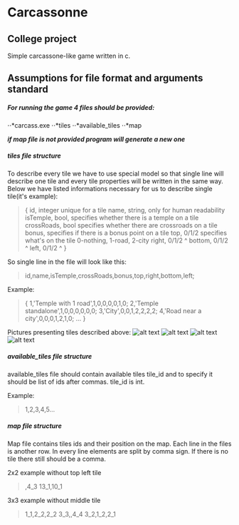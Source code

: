 # Carcassonne
## College project
Simple carcassone-like game written in c.

## Assumptions for file format and arguments standard


##### For running the game 4 files should be provided:
⋅⋅*carcass.exe 
⋅⋅*tiles 
⋅⋅*available_tiles 
⋅⋅*map

**_if map file is not provided program will generate a new one_**

##### tiles file structure 

To describe every tile we have to use special model so that single line will describe one tile and every tile properties will be written in the same way. Below we have listed informations necessary for us to describe single tile(it's example):
>{
>	id, integer unique for a tile
>	name, string, only for human readability
>	isTemple, bool, specifies whether there is a temple on a tile
>	crossRoads, bool specifies whether there are crossroads on a tile
>	bonus, specifies if there is a bonus point on a tile
>	top, 0/1/2      specifies what's on the tile 0-nothing, 1-road, 2-city
>	right, 0/1/2	^
>	bottom, 0/1/2	^
>	left, 0/1/2		^
>}

So single line in the file will look like this:
>id,name,isTemple,crossRoads,bonus,top,right,bottom,left;

Example:
>{
>	1,'Temple with 1 road',1,0,0,0,0,1,0;
>	2,'Temple standalone',1,0,0,0,0,0,0;
>	3,'City',0,0,1,2,2,2,2;
>	4,'Road near a city',0,0,0,1,2,1,0;
>	...
>}

Pictures presenting tiles described above: 
![alt text](https://github.com/wutproggroup/carcassonne/resources/tiles/1.png "Temple with 1 road")
![alt text](https://github.com/wutproggroup/carcassonne/resources/tiles/2.png "Temple standalone")
![alt text](https://github.com/wutproggroup/carcassonne/resources/tiles/3.png "City")
![alt text](https://github.com/wutproggroup/carcassonne/tiles/resources/tiles/4.png "Road near a city")


##### available_tiles file structure

available_tiles file should contain available tiles tile_id and to specify
it should be list of ids after commas. tile_id is int.

Example:
>1,2,3,4,5...

##### map file structure

Map file contains tiles ids and their position on the map.
Each line in the files is another row.
In every line elements are split by comma sign.
If there is no tile there still should be a comma.


2x2 example without top left tile
>,4_3
>13_1,10_1

3x3 example without middle tile
>1_1,2_2,2_2
>3_3,,4_4
>3_2,1_2,2_1
